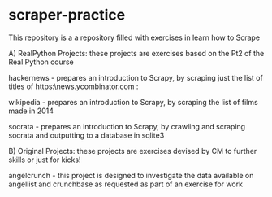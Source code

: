 scraper-practice
================

This repository is a a repository filled with exercises in learn how to Scrape




A) RealPython Projects: these projects are exercises based on the Pt2 of the Real Python course

hackernews - prepares an introduction to Scrapy, by scraping just the list of titles of https:\\news.ycombinator.com  :

wikipedia - prepares an introduction to Scrapy, by scraping the list of films made in 2014

socrata - prepares an introduction to Scrapy, by crawling and scraping socrata and outputting to a database in sqlite3



B) Original Projects: these projects are exercises devised by CM to further skills or just for kicks!

angelcrunch - this project is designed to investigate the data available on angellist and crunchbase as requested as part of an exercise for work


